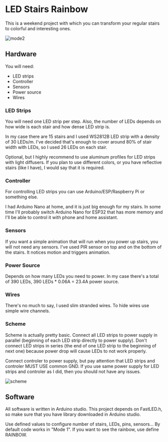 # LED Stairs Rainbow
This is a weekend project with which you can transform your regular stairs
to colorful and interesting ones.

![mode2](https://media2.giphy.com/media/ZirmPwlMluUNjLOXdL/giphy.gif)

## Hardware
You will need:
 * LED strips
 * Controller
 * Sensors
 * Power source
 * Wires

### LED Strips
You will need one LED strip per step. Also, the number of LEDs depends on how
wide is each stair and how dense LED strip is.

In my case there are 15 stairs and I used WS2812B LED strip with a density of
30 LEDs/m. I've decided that's enough to cover around 80% of stair width with
LEDs, so I used 26 LEDs on each stair.

Optional, but I highly recommend to use aluminum profiles for LED strips with
light diffusers. If you plan to use different colors, or you have reflective
stairs (like I have), I would say that it is required.

### Controller
For controlling LED strips you can use Arduino/ESP/Raspberry Pi or something
else.

I had Arduino Nano at home, and it is just big enough for my stairs.
In some time I'll probably switch Arduino Nano for ESP32 that has more memory
and I'll be able to control it with phone and home assistant.

### Sensors
If you want a simple animation that will run when you power up stairs, you will
not need any sensors. I've used PIR sensor on top and on the bottom of the
stairs. It notices motion and triggers animation.

### Power Source
Depends on how many LEDs you need to power. In my case there's a total of 390
LEDs, 390 LEDs * 0.06A = 23.4A power source.

### Wires
There's no much to say, I used slim stranded wires. To hide wires use simple
wire channels.

### Scheme
Scheme is actually pretty basic. Connect all LED strips to power supply in
parallel (beginning of each LED strip directly to power supply).
Don't connect LED strips in series (the end of one LED strip to the beginning of
next one) because power drop will cause LEDs to not work properly.

Connect controler to power supply, but pay attention that LED strips and
controler MUST USE common GND. If you use same power supply for LED strips and
controler as I did, then you should not have any issues.

![scheme](https://i.imgur.com/oSfle5k.png)

## Software
All software is written in Arduino studio.
This project depends on FastLED.h, so make sure that you have library downloaded
in Arduino studio.

Use defined values to configure number of stairs, LEDs, pins, sensors...
By default code works in "Mode 1". If you want to see the rainbow, use define
RAINBOW.

